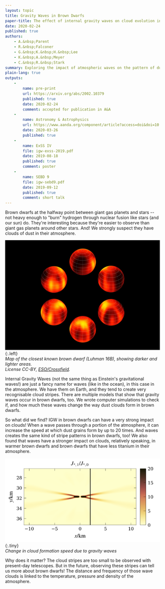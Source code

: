 ```yaml
---
layout: topic
title: Gravity Waves in Brown Dwarfs
paper-title: The effect of internal gravity waves on cloud evolution in sub-stellar atmospheres
date: 2020-02-24
published: true
authors:
    - A.&nbsp;Parent
    - R.&nbsp;Falconer
    - G.&nbsp;K.&nbsp;H.&nbsp;Lee
    - K.&nbsp;A.&nbsp;Meyer
    - C.&nbsp;R.&nbsp;Stark
summary: Exploring the impact of atmospheric waves on the pattern of dust clouds in the atmosphere of brown dwarfs.
plain-lang: true
outputs:
    -
        name: pre-print
        url: https://arxiv.org/abs/2002.10379
        published: true
        date: 2020-02-24
        comment: accepted for publication in A&A
    -
        name: Astronomy & Astrophysics
        url: https://www.aanda.org/component/article?access=doi&doi=10.1051/0004-6361/201937063
        date: 2020-03-26
        published: true
    -
        name: ExSS IV
        file: igw-exss-2019.pdf
        date: 2019-08-18
        published: true
        comment: poster
    -
        name: SEBD 9
        file: igw-sebd9.pdf
        date: 2019-09-12
        published: true
        comment: short talk
---
```

Brown dwarfs at the halfway point between giant gas planets and stars -- not heavy enough to "burn" hydrogen through nuclear fusion like stars (and our sun) do. They're interesting because they're easier to observe than giant gas planets around other stars. And! We strongly suspect they have clouds of dust in their atmosphere.

![Surface map of the Luhman 16B brown dwarf. Credit ESO/Crossfield.][lu16b]{:.left}  
*Map of the closest known brown dwarf (Luhman 16B), showing darker and lighter areas.  
License CC-BY, [ESO/Crossfield][crossfield2014].*

Internal Gravity Waves (not the same thing as Einstein's gravitational waves!) are just a fancy name for waves (like in the ocean), in this case in the atmosphere. We have them on Earth, and they tend to create very recognisable cloud stripes. There are multiple models that show that gravity waves occur in brown dwarfs, too. We wrote computer simulations to check if, and how much these waves change the way dust clouds form in brown dwarfs.

So what did we find? IGW in brown dwarfs can have a very strong impact on clouds! When a wave passes through a portion of the atmosphere, it can increase the speed at which dust grains form by up to 20 times. And waves creates the same kind of stripe patterns in brown dwarfs, too! We also found that waves have a stronger impact on clouds, relatively speaking, in warmer brown dwarfs and brown dwarfs that have less titanium in their atmosphere.

![gravity waves clouds][nucl]{:.tiny}  
*Change in cloud formation speed due to gravity waves*

Why does it matter? The cloud stripes are too small to be observed with present-day telescopes. But in the future, observing these stripes can tell us more about brown dwarfs! The distance and frequency of those wave clouds is linked to the temperature, pressure and density of the atmosphere.


 [lu16b]: /static/media/research/igw/luhman16b.jpg
 [nucl]: /static/media/research/igw/stripes.png
 [param]: /static/media/research/igw/param.png
 [crossfield2014]: https://www.eso.org/public/images/eso1404a/
